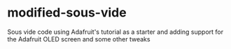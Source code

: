# modified-sous-vide
Sous vide code using Adafruit's tutorial as a starter and adding support for the Adafruit OLED screen and some other tweaks

